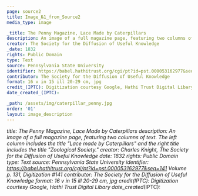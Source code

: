 ```yaml
---
page: source2
title: Image_№1_from_Source2
media_type: image

_title: The Penny Magazine, Lace Made by Caterpillars
description: An image of a full magazine page, featuring two columns of text. The left column includes the title "Lace made by Caterpillars" and the right title includes the title "Zoological Society." 
creator: The Society for the Diffusion of Useful Knowledge
_date: 1832
rights: Public Domain
type: Text
source: Pennsylvania State University
identifier: https://babel.hathitrust.org/cgi/pt?id=pst.000053162977&seq=141 Volume p. 131, Digitization #141
contributor: The Society for the Diffusion of Useful Knowledge 
format: 16 v in 15 ill 20-29 cm, jpg
credit_(IPTC): Digitization courtesy Google, Hathi Trust Digital Libary
date_created_(IPTC):

_path: /assets/img/caterpillar_penny.jpg
order: '01'
layout: image_description
---
```


_title: The Penny Magazine, Lace Made by Caterpillars
description: An image of a full magazine page, featuring two columns of text. The left column includes the title "Lace made by Caterpillars" and the right title includes the title "Zoological Society." 
creator: Charles Knight, The Society for the Diffusion of Useful Knowledge
_date: 1832
rights: Public Domain
type: Text
source: Pennsylvania State University
identifier: https://babel.hathitrust.org/cgi/pt?id=pst.000053162977&seq=141 Volume p. 131, Digitization #141
contributor: The Society for the Diffusion of Useful Knowledge
format: 16 v in 15 ill 20-29 cm, jpg
credit_(IPTC): Digitization courtesy Google, Hathi Trust Digital Libary
date_created_(IPTC):
